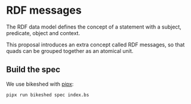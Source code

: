 # RDF messages

The RDF data model defines the concept of a statement with a subject, predicate, object and context.

This proposal introduces an extra concept called RDF messages, so that quads can be grouped together as an atomical unit.


## Build the spec

We use bikeshed with [pipx](https://pipx.pypa.io/stable/):

```bash
pipx run bikeshed spec index.bs
```
